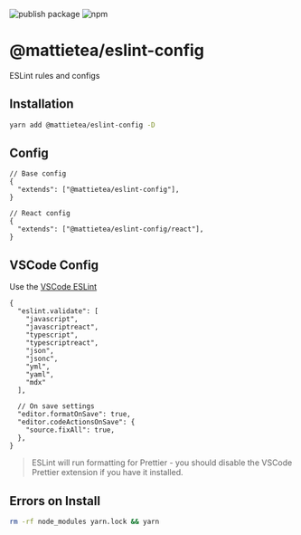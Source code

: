 ![publish package](https://github.com/mattietea/eslint-config/workflows/publish%20package/badge.svg?branch=master)
![npm](https://img.shields.io/npm/v/@mattietea/eslint-config)

# @mattietea/eslint-config

ESLint rules and configs

## Installation

```sh
yarn add @mattietea/eslint-config -D
```

## Config

```jsonc
// Base config
{
  "extends": ["@mattietea/eslint-config"],
}

// React config
{
  "extends": ["@mattietea/eslint-config/react"],
}
```

## VSCode Config

Use the [VSCode ESLint](https://github.com/microsoft/vscode-eslint)

```jsonc
{
  "eslint.validate": [
    "javascript",
    "javascriptreact",
    "typescript",
    "typescriptreact",
    "json",
    "jsonc",
    "yml",
    "yaml",
    "mdx"
  ],

  // On save settings
  "editor.formatOnSave": true,
  "editor.codeActionsOnSave": {
    "source.fixAll": true,
  },
}
```

> ESLint will run formatting for Prettier - you should disable the VSCode Prettier extension if you have it installed.

## Errors on Install

```bash
rm -rf node_modules yarn.lock && yarn 
```
